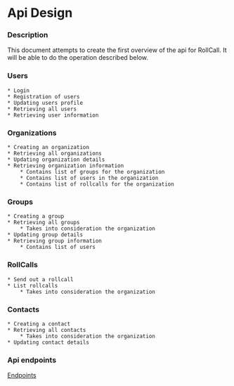 # Api Design

### Description

This document attempts to create the first overview of the api for RollCall. It will be able to do the operation described below.

### Users
    
    * Login
    * Registration of users
    * Updating users profile
    * Retrieving all users
    * Retrieving user information

### Organizations
    
    * Creating an organization
    * Retrieving all organizations
    * Updating organization details
    * Retrieving organization information
        * Contains list of groups for the organization
        * Contains list of users in the organization
        * Contains list of rollcalls for the organization

### Groups

    * Creating a group
    * Retrieving all groups
        * Takes into consideration the organization
    * Updating group details
    * Retrieving group information
        * Contains list of users

### RollCalls
    
    * Send out a rollcall
    * List rollcalls
        * Takes into consideration the organization

### Contacts

    * Creating a contact
    * Retrieving all contacts
        * Takes into consideration the organization
    * Updating contact details

### Api endpoints
[Endpoints](http://api.rollcall.dev/docs/api)




